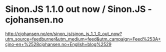 <!--
id: 5248807325
link: http://kevinisom.info/post/5248807325/sinon-js-1-1-0-out-now-sinon-js-cjohansen-no
slug: sinon-js-1-1-0-out-now-sinon-js-cjohansen-no
date: Sat May 07 2011 10:45:06 GMT+1200 (NZST)
raw: {"blog_name":"kevinisom","id":5248807325,"post_url":"http://kevinisom.info/post/5248807325/sinon-js-1-1-0-out-now-sinon-js-cjohansen-no","slug":"sinon-js-1-1-0-out-now-sinon-js-cjohansen-no","type":"link","date":"2011-05-06 22:45:06 GMT","timestamp":1304721906,"state":"published","format":"html","reblog_key":"wkdmbiXs","tags":[],"short_url":"http://tmblr.co/Zw68Yy4usd6T","highlighted":[],"feed_item":"http://cjohansen.no/en/sinon_js/sinon_js_1_1_0_out_now?utm_source=feedburner&utm_medium=feed&utm_campaign=Feed%253A+cjno-en+%2528cjohansen.no+English+blog%2529","from_feed_id":"650234","note_count":0,"title":"Sinon.JS 1.1.0 out now / Sinon.JS - cjohansen.no","url":"http://cjohansen.no/en/sinon_js/sinon_js_1_1_0_out_now?utm_source=feedburner&utm_medium=feed&utm_campaign=Feed%253A+cjno-en+%2528cjohansen.no+English+blog%2529","description":""}
publish: 2011-05-07
tags: 
title: Sinon.JS 1.1.0 out now / Sinon.JS - cjohansen.no
-->


Sinon.JS 1.1.0 out now / Sinon.JS - cjohansen.no
================================================

<http://cjohansen.no/en/sinon_js/sinon_js_1_1_0_out_now?utm_source=feedburner&utm_medium=feed&utm_campaign=Feed%253A+cjno-en+%2528cjohansen.no+English+blog%2529>


